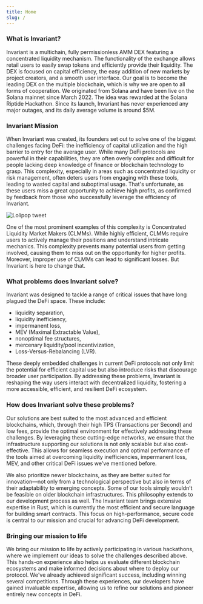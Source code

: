 ```yaml
---
title: Home
slug: /
---
```


### What is Invariant?

Invariant is a multichain, fully permissionless AMM DEX featuring a concentrated liquidity mechanism. The functionality of the exchange allows retail users to easily swap tokens and efficiently provide their liquidity. The DEX is focused on capital efficiency, the easy addition of new markets by project creators, and a smooth user interface. Our goal is to become the leading DEX on the multiple blockchain, which is why we are open to all forms of cooperation. We originated from Solana and have been live on the Solana mainnet since March 2022. The idea was rewarded at the Solana Riptide Hackathon. Since its launch, Invariant has never experienced any major outages, and its daily average volume is around $5M.

### Invariant Mission

When Invariant was created, its founders set out to solve one of the biggest challenges facing DeFi: the inefficiency of capital utilization and the high barrier to entry for the average user. While many DeFi protocols are powerful in their capabilities, they are often overly complex and difficult for people lacking deep knowledge of finance or blockchain technology to grasp. This complexity, especially in areas such as concentrated liquidity or risk management, often deters users from engaging with these tools, leading to wasted capital and suboptimal usage.
That's unfortunate, as these users miss a great opportunity to achieve high profits, as confirmed by feedback from those who successfully leverage the efficiency of Invariant.

![Lolipop tweet](/img/docs/app/general/general_lolipoptweet.png)

One of the most prominent examples of this complexity is Concentrated Liquidity Market Makers (CLMMs). While highly efficient, CLMMs require users to actively manage their positions and understand intricate mechanics. This complexity prevents many potential users from getting involved, causing them to miss out on the opportunity for higher profits. Moreover, improper use of CLMMs can lead to significant losses. But Invariant is here to change that.

### What problems does Invariant solve?

Invariant was designed to tackle a range of critical issues that have long plagued the DeFi space. These include:

- liquidity separation,
- liquidity inefficiency,
- impermanent loss,
- MEV (Maximal Extractable Value),
- nonoptimal fee structures,
- mercenary liquidity/pool incentivization,
- Loss-Versus-Rebalancing (LVR).

These deeply embedded challenges in current DeFi protocols not only limit the potential for efficient capital use but also introduce risks that discourage broader user participation. By addressing these problems, Invariant is reshaping the way users interact with decentralized liquidity, fostering a more accessible, efficient, and resilient DeFi ecosystem.

### How does Invariant solve these problems?

Our solutions are best suited to the most advanced and efficient blockchains, which, through their high TPS (Transactions per Second) and low fees, provide the optimal environment for effectively addressing these challenges. By leveraging these cutting-edge networks, we ensure that the infrastructure supporting our solutions is not only scalable but also cost-effective. This allows for seamless execution and optimal performance of the tools aimed at overcoming liquidity inefficiencies, impermanent loss, MEV, and other critical DeFi issues we've mentioned before.

We also prioritize newer blockchains, as they are better suited for innovation—not only from a technological perspective but also in terms of their adaptability to emerging concepts. Some of our tools simply wouldn’t be feasible on older blockchain infrastructures. 
This philosophy extends to our development process as well. The Invariant team brings extensive expertise in Rust, which is currently the most efficient and secure language for building smart contracts. This focus on high-performance, secure code is central to our mission and crucial for advancing DeFi development.

###  Bringing our mission to life

We bring our mission to life by actively participating in various hackathons, where we implement our ideas to solve the challenges described above. This hands-on experience also helps us evaluate different blockchain ecosystems and make informed decisions about where to deploy our protocol. We've already achieved significant success, including winning several competitions. Through these experiences, our developers have gained invaluable expertise, allowing us to refine our solutions and pioneer entirely new concepts in DeFi.

